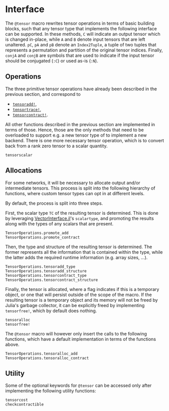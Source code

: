 # Interface

The `@tensor` macro rewrites tensor operations in terms of basic building blocks, such that
any tensor type that implements the following interface can be supported. In these methods,
`C` will indicate an output tensor which is changed in-place, while `A` and `B` denote input
tensors that are left unaltered. `pC`, `pA` and `pB` denote an `Index2Tuple`, a tuple of two
tuples that represents a permutation and partition of the original tensor indices. Finally,
`conjA` and `conjB` are symbols that are used to indicate if the input tensor should be
conjugated (`:C`) or used as-is (`:N`).

## Operations

The three primitive tensor operations have already been described in the previous section,
and correspond to

* [`tensoradd!`](@ref),
* [`tensortrace!`](@ref),
* [`tensorcontract!`](@ref).

All other functions described in the previous section are
implemented in terms of those. Hence, those are the only methods that need to be overloaded
to support e.g. a new tensor type of to implement a new backend. There is one more necessary
tensor operation, which is to convert back from a rank zero tensor to a scalar quantity.

```@docs
tensorscalar
```

## Allocations

For some networks, it will be necessary to allocate output and/or intermediate tensors. This
process is split into the following hierarchy of functions, where custom tensor types can
opt in at different levels.

By default, the process is split into three steps.

First, the scalar type `TC` of the resulting tensor is determined. This is done by
leveraging [VectorInterface.jl](https://github.com/Jutho/VectorInterface.jl)'s `scalartype`,
and promoting the results along with the types of any scalars that are present.

```@docs
TensorOperations.promote_add
TensorOperations.promote_contract
```

Then, the type and structure of the resulting tensor is determined. The former represents
all the information that is contained within the type, while the latter adds the required
runtime information (e.g. array sizes, ...).

```@docs
TensorOperations.tensoradd_type
TensorOperations.tensoradd_structure
TensorOperations.tensorcontract_type
TensorOperations.tensorcontract_structure
```

Finally, the tensor is allocated, where a flag indicates if this is a temporary object, or
one that will persist outside of the scope of the macro. If the resulting tensor is a
temporary object and its memory will not be freed by Julia's garbage collector, it can be
explicitly freed by implementing `tensorfree!`, which by default does nothing.

```@docs
tensoralloc
tensorfree!
```

The `@tensor` macro will however only insert the calls to the following functions, which
have a default implementation in terms of the functions above.

```@docs
TensorOperations.tensoralloc_add
TensorOperations.tensoralloc_contract
```

## Utility

Some of the optional keywords for `@tensor` can be accessed only after implementing the
following utility functions:

```@docs
tensorcost
checkcontractible
```

